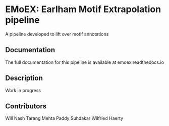 # EMoEX: Earlham Motif Extrapolation pipeline 

  A pipeline developed to lift over motif annotations

## Documentation 

  The full documentation for this pipeline is available at emoex.readthedocs.io

## Description

  Work in progress

## Contributors

  Will Nash
  Tarang Mehta
  Paddy Suhdakar
  Wilfried Haerty


